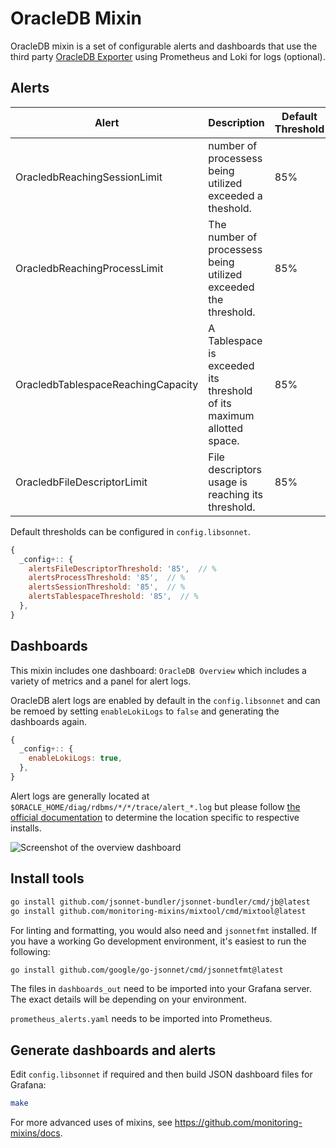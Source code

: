 # OracleDB Mixin

OracleDB mixin is a set of configurable alerts and dashboards that use the third party [OracleDB Exporter](https://github.com/iamseth/oracledb_exporter) using Prometheus and Loki for logs (optional).

## Alerts

| Alert                              | Description                                                           | Default Threshold |
| ---------------------------------- | --------------------------------------------------------------------- | ----------------- |
| OracledbReachingSessionLimit       | number of processess being utilized exceeded a theshold.              | 85%               |
| OracledbReachingProcessLimit       | The number of processess being utilized exceeded the threshold.       | 85%               |
| OracledbTablespaceReachingCapacity | A Tablespace is exceeded its threshold of its maximum allotted space. | 85%               |
| OracledbFileDescriptorLimit        | File descriptors usage is reaching its threshold.                     | 85%               |

Default thresholds can be configured in `config.libsonnet`.

```js
{
  _config+:: {
    alertsFileDescriptorThreshold: '85',  // %
    alertsProcessThreshold: '85',  // %
    alertsSessionThreshold: '85',  // %
    alertsTablespaceThreshold: '85',  // %
  },
}
```

## Dashboards

This mixin includes one dashboard: `OracleDB Overview` which includes a variety of metrics and a panel for alert logs.

OracleDB alert logs are enabled by default in the `config.libsonnet` and can be remoed by setting `enableLokiLogs` to `false` and generating the dashboards again.

```js
{
  _config+:: {
    enableLokiLogs: true,
  },
}
```

Alert logs are generally located at `$ORACLE_HOME/diag/rdbms/*/*/trace/alert_*.log` but please follow [the official documentation](http://www.dba-oracle.com/t_alert_log_location.htm) to determine the location specific to respective installs.

![Screenshot of the overview dashboard](https://storage.googleapis.com/grafanalabs-integration-assets/oracledb/screenshots/oracledb_overview.png)

## Install tools

```bash
go install github.com/jsonnet-bundler/jsonnet-bundler/cmd/jb@latest
go install github.com/monitoring-mixins/mixtool/cmd/mixtool@latest
```

For linting and formatting, you would also need and `jsonnetfmt` installed. If you
have a working Go development environment, it's easiest to run the following:

```bash
go install github.com/google/go-jsonnet/cmd/jsonnetfmt@latest
```

The files in `dashboards_out` need to be imported
into your Grafana server. The exact details will be depending on your environment.

`prometheus_alerts.yaml` needs to be imported into Prometheus.

## Generate dashboards and alerts

Edit `config.libsonnet` if required and then build JSON dashboard files for Grafana:

```bash
make
```

For more advanced uses of mixins, see
<https://github.com/monitoring-mixins/docs>.
